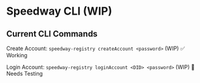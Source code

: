 # Speedway CLI (WIP)

## Current CLI Commands
Create Account: `speedway-registry createAccount <password>` (WIP) ✅  Working

Login Account: `speedway-registry loginAccount <DID> <password>` (WIP) 🧪 Needs Testing

